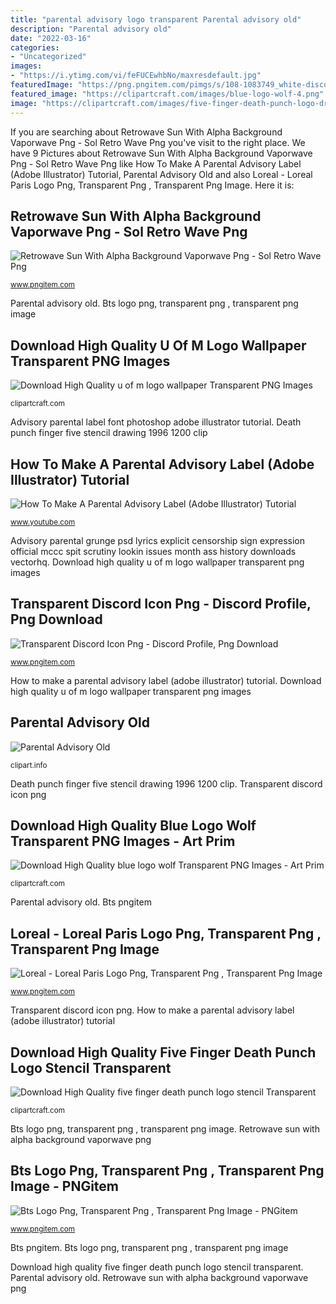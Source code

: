 ```yaml
---
title: "parental advisory logo transparent Parental advisory old"
description: "Parental advisory old"
date: "2022-03-16"
categories:
- "Uncategorized"
images:
- "https://i.ytimg.com/vi/feFUCEwhbNo/maxresdefault.jpg"
featuredImage: "https://png.pngitem.com/pimgs/s/108-1083749_white-discord-logo-png-png-free-discord-icon.png"
featured_image: "https://clipartcraft.com/images/blue-logo-wolf-4.png"
image: "https://clipartcraft.com/images/five-finger-death-punch-logo-drawing-1.png"
---
```


If you are searching about Retrowave Sun With Alpha Background Vaporwave Png - Sol Retro Wave Png you've visit to the right place. We have 9 Pictures about Retrowave Sun With Alpha Background Vaporwave Png - Sol Retro Wave Png like How To Make A Parental Advisory Label (Adobe Illustrator) Tutorial, Parental Advisory Old and also Loreal - Loreal Paris Logo Png, Transparent Png , Transparent Png Image. Here it is:

## Retrowave Sun With Alpha Background Vaporwave Png - Sol Retro Wave Png

![Retrowave Sun With Alpha Background Vaporwave Png - Sol Retro Wave Png](https://png.pngitem.com/pimgs/s/34-347666_retrowave-sun-with-alpha-background-vaporwave-png-sol.png "Loreal pngitem")

<small>www.pngitem.com</small>

Parental advisory old. Bts logo png, transparent png , transparent png image

## Download High Quality U Of M Logo Wallpaper Transparent PNG Images

![Download High Quality u of m logo wallpaper Transparent PNG Images](https://clipartcraft.com/images/u-of-m-logo-wallpaper-8.png "Parental advisory old")

<small>clipartcraft.com</small>

Advisory parental label font photoshop adobe illustrator tutorial. Death punch finger five stencil drawing 1996 1200 clip

## How To Make A Parental Advisory Label (Adobe Illustrator) Tutorial

![How To Make A Parental Advisory Label (Adobe Illustrator) Tutorial](https://i.ytimg.com/vi/feFUCEwhbNo/maxresdefault.jpg "Download high quality five finger death punch logo stencil transparent")

<small>www.youtube.com</small>

Advisory parental grunge psd lyrics explicit censorship sign expression official mccc spit scrutiny lookin issues month ass history downloads vectorhq. Download high quality u of m logo wallpaper transparent png images

## Transparent Discord Icon Png - Discord Profile, Png Download

![Transparent Discord Icon Png - Discord Profile, Png Download](https://png.pngitem.com/pimgs/s/108-1083749_white-discord-logo-png-png-free-discord-icon.png "Download high quality u of m logo wallpaper transparent png images")

<small>www.pngitem.com</small>

How to make a parental advisory label (adobe illustrator) tutorial. Download high quality u of m logo wallpaper transparent png images

## Parental Advisory Old

![Parental Advisory Old](https://clipart.info/images/ccovers/1528062163parental-advisory-old.png "Download high quality blue logo wolf transparent png images")

<small>clipart.info</small>

Death punch finger five stencil drawing 1996 1200 clip. Transparent discord icon png

## Download High Quality Blue Logo Wolf Transparent PNG Images - Art Prim

![Download High Quality blue logo wolf Transparent PNG Images - Art Prim](https://clipartcraft.com/images/blue-logo-wolf-4.png "Retrowave sun with alpha background vaporwave png")

<small>clipartcraft.com</small>

Parental advisory old. Bts pngitem

## Loreal - Loreal Paris Logo Png, Transparent Png , Transparent Png Image

![Loreal - Loreal Paris Logo Png, Transparent Png , Transparent Png Image](https://png.pngitem.com/pimgs/s/44-441195_loreal-paris-logo-png-transparent-png.png "Parental advisory old")

<small>www.pngitem.com</small>

Transparent discord icon png. How to make a parental advisory label (adobe illustrator) tutorial

## Download High Quality Five Finger Death Punch Logo Stencil Transparent

![Download High Quality five finger death punch logo stencil Transparent](https://clipartcraft.com/images/five-finger-death-punch-logo-drawing-1.png "Vaporwave synthwave retrowave clipartkey pngitem")

<small>clipartcraft.com</small>

Bts logo png, transparent png , transparent png image. Retrowave sun with alpha background vaporwave png

## Bts Logo Png, Transparent Png , Transparent Png Image - PNGitem

![Bts Logo Png, Transparent Png , Transparent Png Image - PNGitem](https://png.pngitem.com/pimgs/s/83-838392_bts-logo-png-transparent-png.png "Transparent discord icon png")

<small>www.pngitem.com</small>

Bts pngitem. Bts logo png, transparent png , transparent png image

Download high quality five finger death punch logo stencil transparent. Parental advisory old. Retrowave sun with alpha background vaporwave png
